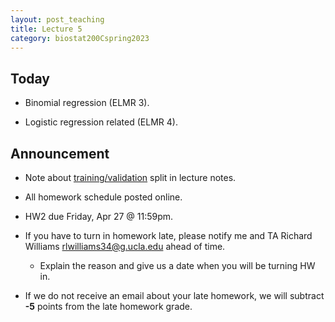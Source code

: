 ```yaml
---
layout: post_teaching
title: Lecture 5
category: biostat200Cspring2023
---
```


## Today

* Binomial regression (ELMR 3).

* Logistic regression related (ELMR 4).

## Announcement

* Note about [training/validation](https://ucla-biostat-200c.github.io/2023spring/slides/03-binary/binary.html#model-selection-by-lasso) split in lecture notes.

* All homework schedule posted online.

* HW2 due Friday, Apr 27 @ 11:59pm.

* If you have to turn in homework late, please notify me and TA Richard Williams <rlwilliams34@g.ucla.edu> ahead of time.     

   - Explain the reason and give us a date when you will be turning HW in. 
   
* If we do not receive an email about your late homework, we will subtract **-5** points from the late homework grade. 
